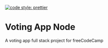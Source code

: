 [![code style: prettier](https://img.shields.io/badge/code_style-prettier-ff69b4.svg?style=flat-square)](https://github.com/prettier/prettier)

# Voting App Node

A voting app full stack project for freeCodeCamp
